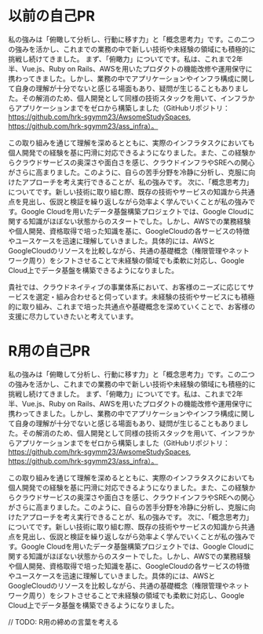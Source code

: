 # 以前の自己PR

私の強みは「俯瞰して分析し、行動に移す力」と「概念思考力」です。この二つの強みを活かし、これまでの業務の中で新しい技術や未経験の領域にも積極的に挑戦し続けてきました。
まず、「俯瞰力」についてです。私は、これまで2年半、Vue.js、Ruby on Rails、AWSを用いたプロダクトの機能改修や運用保守に携わってきました。しかし、業務の中でアプリケーションやインフラ構成に関して自身の理解が十分でないと感じる場面もあり、疑問が生じることもありました。その解消のため、個人開発として同様の技術スタックを用いて、インフラからアプリケーションまでをゼロから構築しました（GitHubリポジトリ：https://github.com/hrk-sgymm23/AwsomeStudySpaces, https://github.com/hrk-sgymm23/ass_infra）。


この取り組みを通じて理解を深めるとともに、実際のインフラタスクにおいても個人開発での経験を基に円滑に対応できるようになりました。また、この経験からクラウドサービスの奥深さや面白さを感じ、クラウドインフラやSREへの関心がさらに高まりました。このように、自らの苦手分野を冷静に分析し、克服に向けたアプローチを考え実行できることが、私の強みです。
次に、「概念思考力」についてです。新しい技術に取り組む際、既存の技術やサービスの知識から共通点を見出し、仮説と検証を繰り返しながら効率よく学んでいくことが私の強みです。Google Cloudを用いたデータ基盤構築プロジェクトでは、Google Cloudに関する知識がほぼない状態からのスタートでした。しかし、AWSでの業務経験や個人開発、資格取得で培った知識を基に、GoogleCloudの各サービスの特徴やユースケースを迅速に理解していきました。具体的には、AWSとGoogleCloudのリソースを比較しながら、共通の基礎概念（権限管理やネットワーク周り）をシフトさせることで未経験の領域でも柔軟に対応し、Google Cloud上でデータ基盤を構築できるようになりました。


貴社では、クラウドネイティブの事業体系において、お客様のニーズに応じてサービスを選定・組み合わせると伺っています。未経験の技術やサービスにも積極的に取り組み、これまで培った共通点や基礎概念を深めていくことで、お客様の支援に尽力していきたいと考えています。


# R用の自己PR

私の強みは「俯瞰して分析し、行動に移す力」と「概念思考力」です。この二つの強みを活かし、これまでの業務の中で新しい技術や未経験の領域にも積極的に挑戦し続けてきました。
まず、「俯瞰力」についてです。私は、これまで2年半、Vue.js、Ruby on Rails、AWSを用いたプロダクトの機能改修や運用保守に携わってきました。しかし、業務の中でアプリケーションやインフラ構成に関して自身の理解が十分でないと感じる場面もあり、疑問が生じることもありました。その解消のため、個人開発として同様の技術スタックを用いて、インフラからアプリケーションまでをゼロから構築しました（GitHubリポジトリ：https://github.com/hrk-sgymm23/AwsomeStudySpaces, https://github.com/hrk-sgymm23/ass_infra）。


この取り組みを通じて理解を深めるとともに、実際のインフラタスクにおいても個人開発での経験を基に円滑に対応できるようになりました。また、この経験からクラウドサービスの奥深さや面白さを感じ、クラウドインフラやSREへの関心がさらに高まりました。このように、自らの苦手分野を冷静に分析し、克服に向けたアプローチを考え実行できることが、私の強みです。
次に、「概念思考力」についてです。新しい技術に取り組む際、既存の技術やサービスの知識から共通点を見出し、仮説と検証を繰り返しながら効率よく学んでいくことが私の強みです。Google Cloudを用いたデータ基盤構築プロジェクトでは、Google Cloudに関する知識がほぼない状態からのスタートでした。しかし、AWSでの業務経験や個人開発、資格取得で培った知識を基に、GoogleCloudの各サービスの特徴やユースケースを迅速に理解していきました。具体的には、AWSとGoogleCloudのリソースを比較しながら、共通の基礎概念（権限管理やネットワーク周り）をシフトさせることで未経験の領域でも柔軟に対応し、Google Cloud上でデータ基盤を構築できるようになりました。


// TODO: R用の締めの言葉を考える

